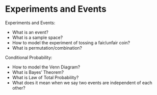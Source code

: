 # Experiments and Events

Experiments and Events: 

- What is an event? 
- What is a sample space? 
- How to model the experiment of tossing a fair/unfair coin? 
- What is permutation/combination? 

Conditional Probability: 

- How to model the Venn Diagram? 
- What is Bayes’ Theorem? 
- What is Law of Total Probability? 
- What does it mean when we say two events are independent of each other?

